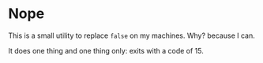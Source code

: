 # Nope

This is a small utility to replace `false` on my machines.  Why? because I can.

It does one thing and one thing only: exits with a code of 15.

